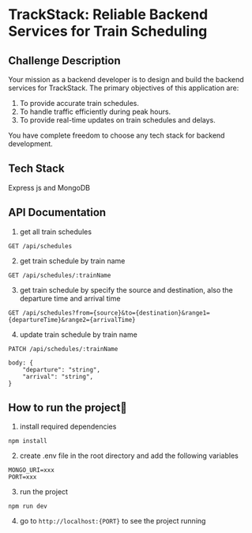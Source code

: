 # TrackStack: Reliable Backend Services for Train Scheduling

## Challenge Description

Your mission as a backend developer is to design and build the backend services for TrackStack. The primary objectives of this application are:

1. To provide accurate train schedules.
2. To handle traffic efficiently during peak hours.
3. To provide real-time updates on train schedules and delays.

You have complete freedom to choose any tech stack for backend development.

## Tech Stack

Express js and MongoDB

## API Documentation

1. get all train schedules

```
GET /api/schedules
```

2. get train schedule by train name

```
GET /api/schedules/:trainName
```

3. get train schedule by specify the source and destination, also the departure time and arrival time

```
GET /api/schedules?from={source}&to={destination}&range1={departureTime}&range2={arrivalTime}
```

4. update train schedule by train name

```
PATCH /api/schedules/:trainName

body: {
    "departure": "string",
    "arrival": "string",
}
```

## How to run the project🚀

1. install required dependencies

```
npm install
```

2. create .env file in the root directory and add the following variables

```
MONGO_URI=xxx
PORT=xxx
```

3. run the project

```
npm run dev
```

4. go to `http://localhost:{PORT}` to see the project running
